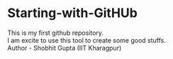 # Starting-with-GitHUb
This is my first github repository.
<br>
I am excite to use this tool to create some good stuffs.
<br>
Author - Shobhit Gupta (IIT Kharagpur)
